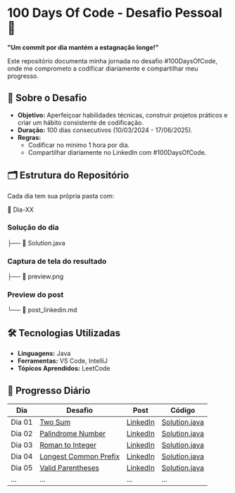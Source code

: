 # 100 Days Of Code - Desafio Pessoal 🚀

**"Um commit por dia mantém a estagnação longe!"**

Este repositório documenta minha jornada no desafio #100DaysOfCode, onde me comprometo a codificar diariamente e compartilhar meu progresso.

## 📌 Sobre o Desafio

- **Objetivo:** Aperfeiçoar habilidades técnicas, construir projetos práticos e criar um hábito consistente de codificação.
- **Duração:** 100 dias consecutivos (10/03/2024 - 17/06/2025).
- **Regras:**
  - Codificar no mínimo 1 hora por dia.
  - Compartilhar diariamente no LinkedIn com #100DaysOfCode.

## 🗂 Estrutura do Repositório

Cada dia tem sua própria pasta com:

📁 Dia-XX

### Solução do dia

├── 📄 Solution.java

### Captura de tela do resultado

├── 📸 preview.png

### Preview do post

└── 📝 post_linkedin.md

## 🛠 Tecnologias Utilizadas

- **Linguagens:** Java
- **Ferramentas:** VS Code, IntelliJ
- **Tópicos Aprendidos:** LeetCode

## 📆 Progresso Diário

| Dia    | Desafio                                                                                   | Post                                                                                                                                                                                                                              | Código                                |
| ------ | ----------------------------------------------------------------------------------------- | --------------------------------------------------------------------------------------------------------------------------------------------------------------------------------------------------------------------------------- | ------------------------------------- |
| Dia 01 | [Two Sum](https://leetcode.com/problems/two-sum/)                                         | [LinkedIn](https://www.linkedin.com/feed/update/urn:li:activity:7304944016280711168/)                                                                                                                                             | [Solution.java](Dia-01/Solution.java) |
| Dia 02 | [Palindrome Number](https://leetcode.com/problems/palindrome-number/)                     | [LinkedIn]()                                                                                                                                                                                                                      | [Solution.java](Dia-02/Solution.java) |
| Dia 03 | [Roman to Integer](https://leetcode.com/problems/roman-to-integer/description/)           | [LinkedIn](https://www.linkedin.com/posts/diegovsc42_100daysofleetcode-100daysofleetcode-datastructures-activity-7305593989506777088-mvV9?utm_source=share&utm_medium=member_desktop&rcm=ACoAADM2ATgBGQd9Mqr6OFFFG8RBhcYOOV_ZyV4) | [Solution.java](Dia-03/Solution.java) |
| Dia 04 | [Longest Common Prefix](https://leetcode.com/problems/longest-common-prefix/description/) | [LinkedIn](https://www.linkedin.com/feed/update/urn:li:activity:7305954472319508480/)                                                                                                                                             | [Solution.java](Dia-04/Solution.java) |
| Dia 05 | [Valid Parentheses](https://leetcode.com/problems/valid-parentheses/description/)         | [LinkedIn](https://www.linkedin.com/feed/update/urn:li:activity:7306354233665097728/)                                                                                                                                             | [Solution.java](Dia-05/Solution.java) |
| ...    | ...                                                                                       | ...                                                                                                                                                                                                                               | ...                                   |

